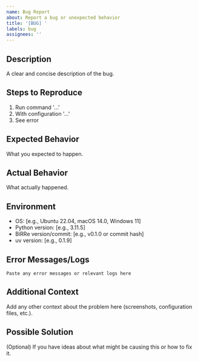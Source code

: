 ```yaml
---
name: Bug Report
about: Report a bug or unexpected behavior
title: '[BUG] '
labels: bug
assignees: ''
---
```


## Description

A clear and concise description of the bug.

## Steps to Reproduce

1. Run command '...'
2. With configuration '...'
3. See error

## Expected Behavior

What you expected to happen.

## Actual Behavior

What actually happened.

## Environment

- OS: [e.g., Ubuntu 22.04, macOS 14.0, Windows 11]
- Python version: [e.g., 3.11.5]
- BiRRe version/commit: [e.g., v0.1.0 or commit hash]
- uv version: [e.g., 0.1.9]

## Error Messages/Logs

```text
Paste any error messages or relevant logs here
```

## Additional Context

Add any other context about the problem here (screenshots, configuration files, etc.).

## Possible Solution

(Optional) If you have ideas about what might be causing this or how to fix it.
